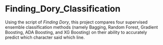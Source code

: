 # Finding_Dory_Classification

Using the script of *Finding Dory*, this project compares four supervised ensemble classification methods (namely Bagging, Random Forest, Gradient Boosting, ADA Boosting, and XG Boosting) on their ability to accurately predict which character said which line.

